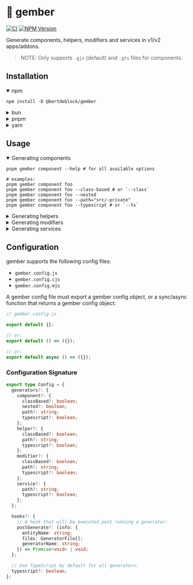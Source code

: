 # 🫚 gember

[![CI](https://github.com/bertdeblock/gember/workflows/CI/badge.svg)](https://github.com/bertdeblock/gember/actions?query=workflow%3ACI)
[![NPM Version](https://badge.fury.io/js/%40bertdeblock%2Fgember.svg)](https://badge.fury.io/js/%40bertdeblock%2Fgember)

Generate components, helpers, modifiers and services in v1/v2 apps/addons.

> NOTE: Only supports `.gjs` (default) and `.gts` files for components.

## Installation

<details open>
  <summary>npm</summary>

```shell
npm install -D @bertdeblock/gember
```

</details>

<details>
  <summary>bun</summary>

```shell
bun add -D @bertdeblock/gember
```

</details>

<details>
  <summary>pnpm</summary>

```shell
pnpm add -D @bertdeblock/gember
```

</details>

<details>
  <summary>yarn</summary>

```shell
yarn add -D @bertdeblock/gember
```

</details>

## Usage

<details open>
  <summary>Generating components</summary>

```shell
pnpm gember component --help # for all available options

# examples:
pnpm gember component foo
pnpm gember component foo --class-based # or `--class`
pnpm gember component foo --nested
pnpm gember component foo --path="src/-private"
pnpm gember component foo --typescript # or `--ts`
```

</details>

<details>
  <summary>Generating helpers</summary>

```shell
pnpm gember helper --help # for all available options

# examples:
pnpm gember helper foo
pnpm gember helper foo --class-based # or `--class`
pnpm gember helper foo --path="src/-private"
pnpm gember helper foo --typescript # or `--ts`
```

</details>

<details>
  <summary>Generating modifiers</summary>

```shell
pnpm gember modifier --help # for all available options

# examples:
pnpm gember modifier foo
pnpm gember modifier foo --class-based # or `--class`
pnpm gember modifier foo --path="src/-private"
pnpm gember modifier foo --typescript # or `--ts`
```

</details>

<details>
  <summary>Generating services</summary>

```shell
pnpm gember service --help # for all available options

# examples:
pnpm gember service foo
pnpm gember service foo --path="src/-private"
pnpm gember service foo --typescript # or `--ts`
```

</details>

## Configuration

gember supports the following config files:

- `gember.config.js`
- `gember.config.cjs`
- `gember.config.mjs`

A gember config file must export a gember config object, or a sync/async function that returns a gember config object:

```js
// gember.config.js

export default {};

// or:
export default () => ({});

// or:
export default async () => ({});
```

### Configuration Signature

```ts
export type Config = {
  generators?: {
    component?: {
      classBased?: boolean;
      nested?: boolean;
      path?: string;
      typescript?: boolean;
    };
    helper?: {
      classBased?: boolean;
      path?: string;
      typescript?: boolean;
    };
    modifier?: {
      classBased?: boolean;
      path?: string;
      typescript?: boolean;
    };
    service?: {
      path?: string;
      typescript?: boolean;
    };
  };

  hooks?: {
    // A hook that will be executed post running a generator:
    postGenerate?: (info: {
      entityName: string;
      files: GeneratorFile[];
      generatorName: string;
    }) => Promise<void> | void;
  };

  // Use TypeScript by default for all generators:
  typescript?: boolean;
};
```
